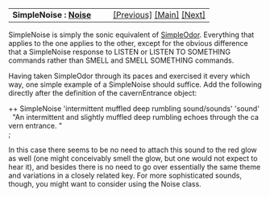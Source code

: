 <table width="100%" data-border="0" data-cellspacing="0"
data-cellpadding="3" data-bgcolor="#C0C0C0">
<colgroup>
<col style="width: 50%" />
<col style="width: 50%" />
</colgroup>
<tbody>
<tr>
<td style="text-align: left;"><strong>SimpleNoise : <a
href="noise.htm">Noise</a><br />
</strong></td>
<td style="text-align: right;"><a href="simpleodor.htm">[Previous]</a>
<a href="generalintroduction.htm">[Main]</a> <a
href="odor.htm">[Next]</a></td>
</tr>
</tbody>
</table>

  
SimpleNoise is simply the sonic equivalent of
[SimpleOdor](simpleodor.htm). Everything that applies to the one applies
to the other, except for the obvious difference that a SimpleNoise
response to LISTEN or LISTEN TO SOMETHING commands rather than SMELL and
SMELL SOMETHING commands.  
  
Having taken SimpleOdor through its paces and exercised it every which
way, one simple example of a SimpleNoise should suffice. Add the
following directly after the definition of the cavernEntrance object:  
  
++ SimpleNoise 'intermittent muffled deep rumbling sound/sounds' 'sound'  
  "An intermittent and slightly muffled deep rumbling echoes through the cavern entrance. "  
;  
  
In this case there seems to be no need to attach this sound to the red
glow as well (one might conceivably smell the glow, but one would not
expect to hear it), and besides there is no need to go over essentially
the same theme and variations in a closely related key. For more
sophisticated sounds, though, you might want to consider using the Noise
class.  
  

